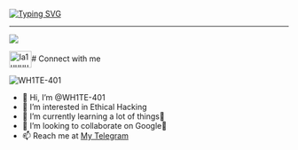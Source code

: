 [![Typing SVG](https://readme-typing-svg.demolab.com?font=Fira+Code&pause=1000&width=435&lines=WH1TE+401;CYBER+SECURITY+ENTHUSIAST;Passionate+In+WEB+DEV;Also+RESEARCHER)](https://git.io/typing-svg)

_____________________________________
<img src="https://media0.giphy.com/media/C4NdKtRaQE9m8/giphy.webp?cid=6c09b9521034b8fd75dde569f985dab98b6ec6ff86be509b&ep=v1_internal_gifs_gifId&rid=giphy.webp&ct=g"/>

<a href="https://www.instagram.com/_vladimir_putin.___/" target="blank"><img align="center" src="https://raw.githubusercontent.com/rahuldkjain/github-profile-readme-generator/master/src/images/icons/Social/instagram.svg" alt="la1uuuuu" height="30" width="40"/></a># Connect with me

<p align="left"> <img src="https://komarev.com/ghpvc/?username=WH1TE-401&label=Profile%20views&color=0e75b6&style=flat" alt="WH1TE-401" /> </p>

- 👋 Hi, I’m @WH1TE-401
- 👀 I’m interested in Ethical Hacking
- 🌱 I’m currently learning a lot of things🥵
- 💞️ I’m looking to collaborate on Google🤭
- 📫 Reach me at [My Telegram](https://t.me/Ka_KsHi_HaTaKe)

<!---
WH1TE-401/WH1TE-401 is a ✨ special ✨ repository because its `README.md` (this file) appears on your GitHub profile.
You can click the Preview link to take a look at your changes.
--->
